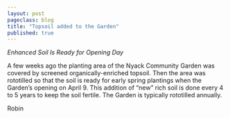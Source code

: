 ```yaml
---
layout: post
pageclass: blog
title: "Topsoil added to the Garden"
published: true
---
```

*Enhanced Soil Is Ready for Opening Day*

A few weeks ago the planting area of the Nyack Community Garden was covered by screened organically-enriched topsoil.  Then the area was rototilled so that the soil is ready for early spring plantings when the Garden’s opening on April 9.  This addition of “new” rich soil is done every 4 to 5 years to keep the soil fertile. The Garden is typically rototilled annually.

Robin
